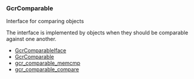 ### GcrComparable

Interface for comparing objects

 The [](GcrComparable) interface is implemented by objects when they should be
 comparable against one another.

* [GcrComparableIface]()
* [GcrComparable]()
* [gcr_comparable_memcmp]()
* [gcr_comparable_compare]()
